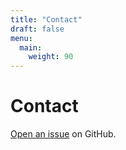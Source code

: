 ```yaml
---
title: "Contact"
draft: false
menu:
  main:
    weight: 90
---
```


# Contact

[Open an issue](https://github.com/carolinebegg/chrome-extension-summarizer/issues/new) on GitHub.
